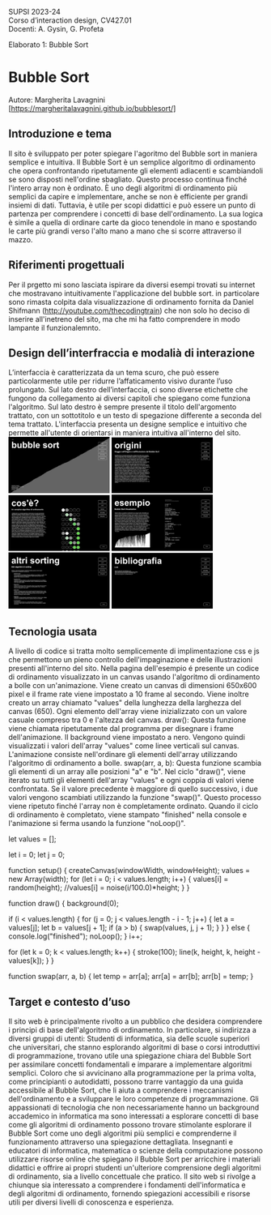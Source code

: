 SUPSI 2023-24  
Corso d’interaction design, CV427.01  
Docenti: A. Gysin, G. Profeta  

Elaborato 1: Bubble Sort 

# Bubble Sort 
Autore: Margherita Lavagnini  
[https://margheritalavagnini.github.io/bubblesort/]

## Introduzione e tema
Il sito è sviluppato per poter spiegare l'agoritmo del Bubble sort in maniera semplice e intuitiva. Il Bubble Sort è un semplice algoritmo di ordinamento che opera confrontando ripetutamente gli elementi adiacenti e scambiandoli se sono disposti nell'ordine sbagliato. Questo processo continua finché l'intero array non è ordinato. È uno degli algoritmi di ordinamento più semplici da capire e implementare, anche se non è efficiente per grandi insiemi di dati. Tuttavia, è utile per scopi didattici e può essere un punto di partenza per comprendere i concetti di base dell'ordinamento. La sua logica è simile a quella di ordinare carte da gioco tenendole in mano e spostando le carte più grandi verso l'alto mano a mano che si scorre attraverso il mazzo.

## Riferimenti progettuali
Per il prgetto mi sono lasciata ispirare da diversi esempi trovati su internet che mostravano intuitivamente l'applicazione del bubble sort. in particolare sono rimasta colpita dala visualizzazione di ordinamento fornita da Daniel Shifmann (http://youtube.com/thecodingtrain) che non solo ho deciso di inserire all'inetreno del sito, ma che mi ha fatto comprendere in modo lampante il funzionalemnto.


## Design dell’interfraccia e modalià di interazione
L’interfaccia è caratterizzata da un tema scuro, che può essere particolarmente utile per ridurre l’affaticamento visivo durante l’uso prolungato.
Sul lato destro dell’interfaccia, ci sono diverse etichette che fungono da collegamento ai diversi capitoli che spiegano come funziona l'algoritmo.
Sul lato destro è sempre presente il titolo dell'argomento trattato, con un sottotitolo e un testo di spegazione differente a seconda del tema trattato.
L'interfaccia presenta un designe semplice e intuitivo che permette all'utente di orientarsi in maniera intuitiva all'interno del sito.
[<img src="doc/Screenshot_01.png" width="200">]()
[<img src="doc/Screenshot_02.png" width="200">]()
[<img src="doc/Screenshot_03.png" width="200">]()
[<img src="doc/Screenshot_04.png" width="200">]()
[<img src="doc/Screenshot_05.png" width="200">]()
[<img src="doc/Screenshot_06.png" width="200">]()


## Tecnologia usata
A livello di codice si tratta molto semplicemente di implimentazione css e js che permettono un pieno controllo dell'impaginazione e delle illustrazioni presenti all'interno del sito. Nella pagina dell'esempio é presente un codice di ordinamento visualizzato in un canvas usando l'algoritmo di ordinamento a bolle con un'animazione. Viene creato un canvas di dimensioni 650x600 pixel e il frame rate viene impostato a 10 frame al secondo. Viene inoltre creato un array chiamato "values" della lunghezza della larghezza del canvas (650). Ogni elemento dell'array viene inizializzato con un valore casuale compreso tra 0 e l'altezza del canvas. draw(): Questa funzione viene chiamata ripetutamente dal programma per disegnare i frame dell'animazione. Il background viene impostato a nero. Vengono quindi visualizzati i valori dell'array "values" come linee verticali sul canvas. L'animazione consiste nell'ordinare gli elementi dell'array utilizzando l'algoritmo di ordinamento a bolle. swap(arr, a, b): Questa funzione scambia gli elementi di un array alle posizioni "a" e "b". Nel ciclo "draw()", viene iterato su tutti gli elementi dell'array "values" e ogni coppia di valori viene confrontata. Se il valore precedente è maggiore di quello successivo, i due valori vengono scambiati utilizzando la funzione "swap()". Questo processo viene ripetuto finché l'array non è completamente ordinato. Quando il ciclo di ordinamento è completato, viene stampato "finished" nella console e l'animazione si ferma usando la funzione "noLoop()".


let values = [];

let i = 0;
let j = 0;

function setup() {
  createCanvas(windowWidth, windowHeight);
  values = new Array(width);
  for (let i = 0; i < values.length; i++) {
    values[i] = random(height);
    //values[i] = noise(i/100.0)*height;
  }
}

function draw() {
  background(0);

  if (i < values.length) {
    for (j = 0; j < values.length - i - 1; j++) {
      let a = values[j];
      let b = values[j + 1];
      if (a > b) {
        swap(values, j, j + 1);
      }
    }
  } else {
    console.log("finished");
    noLoop();
  }
  i++;

  for (let k = 0; k < values.length; k++) {
    stroke(100);
    line(k, height, k, height - values[k]);
  }
}


function swap(arr, a, b) {
  let temp = arr[a];
  arr[a] = arr[b];
  arr[b] = temp;
}


## Target e contesto d’uso
Il sito web è principalmente rivolto a un pubblico che desidera comprendere i principi di base dell'algoritmo di ordinamento. In particolare, si indirizza a diversi gruppi di utenti:
Studenti di informatica, sia delle scuole superiori che universitari, che stanno esplorando algoritmi di base o corsi introduttivi di programmazione, trovano utile una spiegazione chiara del Bubble Sort per assimilare concetti fondamentali e imparare a implementare algoritmi semplici.
Coloro che si avvicinano alla programmazione per la prima volta, come principianti o autodidatti, possono trarre vantaggio da una guida accessibile al Bubble Sort, che li aiuta a comprendere i meccanismi dell'ordinamento e a sviluppare le loro competenze di programmazione.
Gli appassionati di tecnologia che non necessariamente hanno un background accademico in informatica ma sono interessati a esplorare concetti di base come gli algoritmi di ordinamento possono trovare stimolante esplorare il Bubble Sort come uno degli algoritmi più semplici e comprenderne il funzionamento attraverso una spiegazione dettagliata.
Insegnanti e educatori di informatica, matematica o scienze della computazione possono utilizzare risorse online che spiegano il Bubble Sort per arricchire i materiali didattici e offrire ai propri studenti un'ulteriore comprensione degli algoritmi di ordinamento, sia a livello concettuale che pratico.
Il sito web si rivolge a chiunque sia interessato a comprendere i fondamenti dell'informatica e degli algoritmi di ordinamento, fornendo spiegazioni accessibili e risorse utili per diversi livelli di conoscenza e esperienza.
